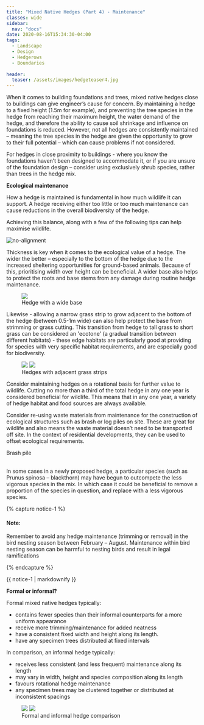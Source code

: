 ```yaml
---
title: "Mixed Native Hedges (Part 4) - Maintenance"
classes: wide
sidebar:
  nav: "docs"
date: 2020-08-16T15:34:30-04:00
tags:
  - Landscape
  - Design
  - Hedgerows
  - Boundaries
  
header:
  teaser: /assets/images/hedgeteaser4.jpg
---
```



<p style="text-align: justify;">
  
When it comes to building foundations and trees, mixed native hedges close to buildings can give engineer’s cause for concern. By maintaining a hedge to a fixed height (1.5m for example), and preventing the tree species in the hedge from reaching their maximum height, the water demand of the hedge, and therefore the ability to cause soil shrinkage and influence on foundations is reduced. However, not all hedges are consistently maintained – meaning the tree species in the hedge are given the opportunity to grow to their full potential – which can cause problems if not considered.

For hedges in close proximity to buildings - where you know the foundations haven’t been designed to accommodate it, or if you are unsure of the foundation design – consider using exclusively shrub species, rather than trees in the hedge mix. 

</p>


**Ecological maintenance**

<p style="text-align: justify;">

How a hedge is maintained is fundamental in how much wildlife it can support. A hedge receiving either too little or too much maintenance can cause reductions in the overall biodiversity of the hedge. 

Achieving this balance, along with a few of the following tips can help maximise wildlife.

<img src="/assets/images/hedgeteaser4.jpg" alt="no-alignment">

Thickness is key when it comes to the ecological value of a hedge. The wider the better – especially to the bottom of the hedge due to the increased sheltering opportunities for ground-based animals. Because of this, prioritising width over height can be beneficial. A wider base also helps to protect the roots and base stems from any damage during routine hedge maintenance.

</p>

<figure class="half">
    <a href="/assets/images/widebasehedge.jpg"><img src="/assets/images/widebasehedge.jpg"></a>
    <figcaption>Hedge with a wide base </figcaption>
</figure>

<p style="text-align: justify;">

Likewise - allowing a narrow grass strip to grow adjacent to the bottom of the hedge (between 0.5-1m wide) can also help protect the base from strimming or grass cutting. This transition from hedge to tall grass to short grass can be considered an 'ecotone' (a gradual transition between different habitats) - these edge habitats are particularly good at providing for species with very specific habitat requirements, and are especially good for biodiversity. 


</p>

<figure class="half">
    <a href="/assets/images/grassstrip1.JPG"><img src="/assets/images/grassstrip1.JPG"></a>
    <a href="/assets/images/grassstrip2.JPG"><img src="/assets/images/grassstrip2.JPG"></a>
    <figcaption>Hedges with adjacent grass strips </figcaption>
</figure>

<p style="text-align: justify;">
  
Consider maintaining hedges on a rotational basis for further value to wildlife. Cutting no more than a third of the total hedge in any one year is considered beneficial for wildlife. This means that in any one year, a variety of hedge habitat and food sources are always available.  

Consider re-using waste materials from maintenance for the construction of ecological structures such as brash or log piles on site. These are great for wildlife and also means the waste material doesn’t need to be transported off site. In the context of residential developments, they can be used to offset ecological requirements.

</p>

<img src="/assets/images/brashpile.JPG" alt="">
<figcaption>Brash pile </figcaption>

<br>

<p style="text-align: justify;">
  
In some cases in a newly proposed hedge, a particular species (such as Prunus spinosa – blackthorn) may have begun to outcompete the less vigorous species in the mix. In which case it could be beneficial to remove a proportion of the species in question, and replace with a less vigorous species.

</p>

{% capture notice-1 %}

#### Note:

Remember to avoid any hedge maintenance (trimming or removal) in the bird nesting season between February – August. Maintenance within bird nesting season can be harmful to nesting birds and result in legal ramifications

{% endcapture %}

<div class="notice">
  {{ notice-1 | markdownify }}
</div>


**Formal or informal?**

Formal mixed native hedges typically:

- contains fewer species than their informal counterparts for a more uniform appearance
- receive more trimming/maintenance for added neatness
- have a consistent fixed width and height along its length.
- have any specimen trees distributed at fixed intervals


In comparison, an informal hedge typically:
- receives less consistent (and less frequent) maintenance along its length 
- may vary in width, height and species composition along its length
- favours rotational hedge maintenance
- any specimen trees may be clustered together or distributed at inconsistent spacings


<figure class="half">
    <a href="/assets/images/formalhedge.JPG"><img src="/assets/images/formalhedge.JPG"></a>
    <a href="/assets/images/informalhedge.jpg"><img src="/assets/images/informalhedge.jpg"></a>
    <figcaption>Formal and informal hedge comparison </figcaption>
</figure>
